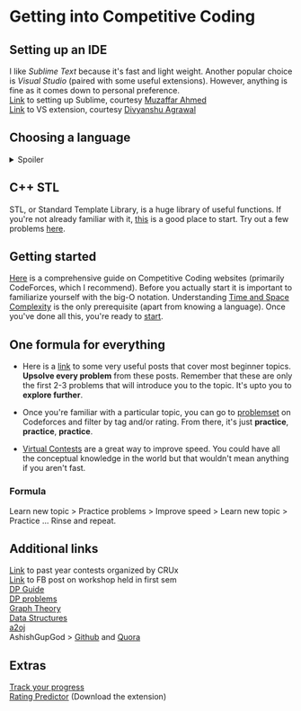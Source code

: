 # Getting into Competitive Coding

## Setting up an IDE
I like *Sublime Text* because it's fast and light weight. Another popular choice is *Visual Studio* (paired with some useful extensions). However, anything is fine as it comes down to personal preference.\
[Link](Setting%20up%20Sublime.md) to setting up Sublime, courtesy [Muzaffar Ahmed](https://github.com/muzaffarahmed75)\
[Link](https://github.com/agrawal-d/competitive-programming-helper/) to VS extension, courtesy [Divyanshu Agrawal](https://github.com/agrawal-d)

## Choosing a language
<details>
  <summary>Spoiler</summary>
 
  It's *C++* and [here's](https://www.codingninjas.com/blog/2018/04/11/the-best-languages-for-competitive-programming) why.\
  **tl;dr**: C++ is the most commmonly used 'fast' language, that also comes with great functionality.
  
  Java is also a popular choice, [however](https://www.quora.com/Why-do-competitive-programmers-prefer-to-use-C++-instead-of-Java-in-the-programming-contests). So if you're not already familiar with C++, it is advised that you switch over; Although you may choose to stick with Java if you feel that it's a better choice. There are infinitely many links on the internet that guide you through the basics of these languages, so none will be mentioned here.
</details>

## C++ STL
STL, or Standard Template Library, is a huge library of useful functions. If you're not already familiar with it, [this](https://www.hackerearth.com/practice/notes/standard-template-library/) is a good place to start. Try out a few problems [here](https://hackerrank.com/domains/cpp/stl).

## Getting started
[Here](CC%20Sites.md) is a comprehensive guide on Competitive Coding websites (primarily CodeForces, which I recommend).
Before you actually start it is important to familiarize yourself with the big-O notation. Understanding [Time and Space Complexity](https://www.hackerearth.com/practice/basic-programming/complexity-analysis/time-and-space-complexity/tutorial/) is the only prerequisite (apart from knowing a language). Once you've done all this, you're ready to [start](Hello%20world.md).

## One formula for everything
* Here is a [link](https://facebook.com/groups/BPHCCompetitiveCoding/permalink/2368441416724151/) to some very useful posts that cover most beginner topics. **Upsolve every problem** from these posts. Remember that these are only the first 2-3 problems that will introduce you to the topic. It's upto you to **explore further**.

* Once you're familiar with a particular topic, you can go to [problemset](https://codeforces.com/problemset) on Codeforces and filter by tag and/or rating. From there, it's just **practice**, **practice**, **practice**.

* [Virtual Contests](https://codeforces.com/blog/entry/70036) are a great way to improve speed. You could have all the conceptual knowledge in the world but that wouldn't mean anything if you aren't fast.

### Formula
Learn new topic > Practice problems > Improve speed > Learn new topic > Practice ... Rinse and repeat.

## Additional links
[Link](https://codeforces.com/group/mnjOBx357f/contests) to past year contests organized by CRUx\
[Link](https://facebook.com/groups/BPHCCompetitiveCoding/permalink/2470947036473588/) to FB post on workshop held in first sem\
[DP Guide](https://codeforces.com/blog/entry/67679)\
[DP problems](https://atcoder.jp/contests/dp)\
[Graph Theory](https://hackerearth.com/practice/algorithms/graphs/graph-representation/tutorial/)\
[Data Structures](https://codeforces.com/blog/entry/15729)\
[a2oj](https://a2oj.com/)\
AshishGupGod > [Github](https://github.com/Ashishgup1/Competitive-Coding?files=1) and [Quora](https://quora.com/What-are-some-C-hacks-for-competitive-programming-except-STL/answer/Ashish-Gupta-211?ch=10&share=79b0de97&srid=ihpN)

## Extras
[Track your progress](https://cfviz.netlify.com/)\
[Rating Predictor](https://cf-predictor-frontend.herokuapp.com/) (Download the extension)
